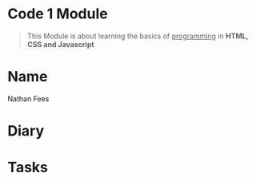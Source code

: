 # Code 1 Module
> This Module is about learning the basics of <ins>programming</ins> in **HTML, CSS and Javascript**
# Name
Nathan Fees
# Diary
# Tasks
